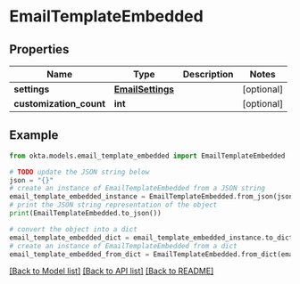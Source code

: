 # EmailTemplateEmbedded


## Properties

Name | Type | Description | Notes
------------ | ------------- | ------------- | -------------
**settings** | [**EmailSettings**](EmailSettings.md) |  | [optional] 
**customization_count** | **int** |  | [optional] 

## Example

```python
from okta.models.email_template_embedded import EmailTemplateEmbedded

# TODO update the JSON string below
json = "{}"
# create an instance of EmailTemplateEmbedded from a JSON string
email_template_embedded_instance = EmailTemplateEmbedded.from_json(json)
# print the JSON string representation of the object
print(EmailTemplateEmbedded.to_json())

# convert the object into a dict
email_template_embedded_dict = email_template_embedded_instance.to_dict()
# create an instance of EmailTemplateEmbedded from a dict
email_template_embedded_from_dict = EmailTemplateEmbedded.from_dict(email_template_embedded_dict)
```
[[Back to Model list]](../README.md#documentation-for-models) [[Back to API list]](../README.md#documentation-for-api-endpoints) [[Back to README]](../README.md)


